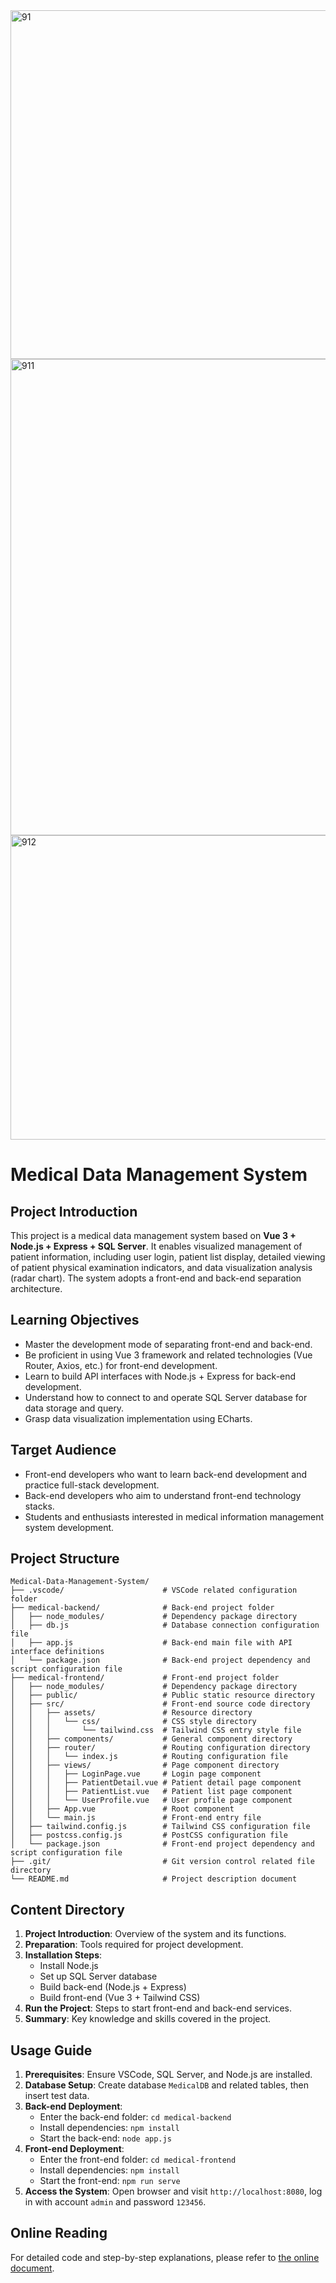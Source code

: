 
<img width="526" height="558" alt="91" src="https://github.com/user-attachments/assets/fe5ba72a-5828-4c3e-ad29-d2ade28de499" />
<img width="1280" height="762" alt="911" src="https://github.com/user-attachments/assets/2289603f-4485-402c-92da-3bfd8a4d0b48" />
<img width="1280" height="487" alt="912" src="https://github.com/user-attachments/assets/8483a486-020c-4beb-b248-7f0ae8631cea" />

# Medical Data Management System

## Project Introduction
This project is a medical data management system based on **Vue 3 + Node.js + Express + SQL Server**. It enables visualized management of patient information, including user login, patient list display, detailed viewing of patient physical examination indicators, and data visualization analysis (radar chart). The system adopts a front-end and back-end separation architecture.

## Learning Objectives
- Master the development mode of separating front-end and back-end.
- Be proficient in using Vue 3 framework and related technologies (Vue Router, Axios, etc.) for front-end development.
- Learn to build API interfaces with Node.js + Express for back-end development.
- Understand how to connect to and operate SQL Server database for data storage and query.
- Grasp data visualization implementation using ECharts.

## Target Audience
- Front-end developers who want to learn back-end development and practice full-stack development.
- Back-end developers who aim to understand front-end technology stacks.
- Students and enthusiasts interested in medical information management system development.

## Project Structure
```
Medical-Data-Management-System/
├── .vscode/                      # VSCode related configuration folder
├── medical-backend/              # Back-end project folder
│   ├── node_modules/             # Dependency package directory
│   ├── db.js                     # Database connection configuration file
│   ├── app.js                    # Back-end main file with API interface definitions
│   └── package.json              # Back-end project dependency and script configuration file
├── medical-frontend/             # Front-end project folder
│   ├── node_modules/             # Dependency package directory
│   ├── public/                   # Public static resource directory
│   ├── src/                      # Front-end source code directory
│   │   ├── assets/               # Resource directory
│   │   │   └── css/              # CSS style directory
│   │   │       └── tailwind.css  # Tailwind CSS entry style file
│   │   ├── components/           # General component directory
│   │   ├── router/               # Routing configuration directory
│   │   │   └── index.js          # Routing configuration file
│   │   ├── views/                # Page component directory
│   │   │   ├── LoginPage.vue     # Login page component
│   │   │   ├── PatientDetail.vue # Patient detail page component
│   │   │   ├── PatientList.vue   # Patient list page component
│   │   │   └── UserProfile.vue   # User profile page component
│   │   ├── App.vue               # Root component
│   │   └── main.js               # Front-end entry file
│   ├── tailwind.config.js        # Tailwind CSS configuration file
│   ├── postcss.config.js         # PostCSS configuration file
│   └── package.json              # Front-end project dependency and script configuration file
├── .git/                         # Git version control related file directory
└── README.md                     # Project description document
```

## Content Directory
1. **Project Introduction**: Overview of the system and its functions.
2. **Preparation**: Tools required for project development.
3. **Installation Steps**:
   - Install Node.js
   - Set up SQL Server database
   - Build back-end (Node.js + Express)
   - Build front-end (Vue 3 + Tailwind CSS)
4. **Run the Project**: Steps to start front-end and back-end services.
5. **Summary**: Key knowledge and skills covered in the project.

## Usage Guide
1. **Prerequisites**: Ensure VSCode, SQL Server, and Node.js are installed.
2. **Database Setup**: Create database `MedicalDB` and related tables, then insert test data.
3. **Back-end Deployment**:
   - Enter the back-end folder: `cd medical-backend`
   - Install dependencies: `npm install`
   - Start the back-end: `node app.js`
4. **Front-end Deployment**:
   - Enter the front-end folder: `cd medical-frontend`
   - Install dependencies: `npm install`
   - Start the front-end: `npm run serve`
5. **Access the System**: Open browser and visit `http://localhost:8080`, log in with account `admin` and password `123456`.

## Online Reading
For detailed code and step-by-step explanations, please refer to [the online document](https://xcn6367dhjzq.feishu.cn/docx/LmsjdYdquoT587x43rmcubz9nIg).
